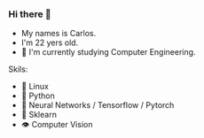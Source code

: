### Hi there 👋

- My names is Carlos.
- I'm 22 yers old.
- 🌱 I'm currently studying Computer Engineering.

Skils:
- 🐧 Linux
- 🐍 Python
- 🧠 Neural Networks / Tensorflow / Pytorch
- 🌲 Sklearn
- 👁 Computer Vision

<!--
**carlsec/carlsec** is a ✨ _special_ ✨ repository because its `README.md` (this file) appears on your GitHub profile.

Here are some ideas to get you started:

- 🔭 I’m currently working on ...
- 🌱 I’m currently learning ...
- 👯 I’m looking to collaborate on ...
- 🤔 I’m looking for help with ...
- 💬 Ask me about ...
- 📫 How to reach me: ...
- 😄 Pronouns: ...
- ⚡ Fun fact: ...
-->
